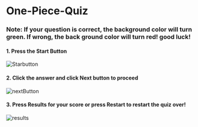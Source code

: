 # One-Piece-Quiz

### Note: If your question is correct, the background color will turn green. If wrong, the back ground color will turn red! good luck!

#### 1. Press the Start Button

![Starbutton](https://user-images.githubusercontent.com/66793863/110219400-8e1d4d80-7e84-11eb-95da-3d37c2f84f45.JPG)


#### 2. Click the answer and click Next button to proceed

![nextButton](https://user-images.githubusercontent.com/66793863/110219420-bb69fb80-7e84-11eb-9480-ed15cb8a4d05.JPG)


#### 3. Press Results for your score or press Restart to restart the quiz over!

![results](https://user-images.githubusercontent.com/66793863/110219442-e7857c80-7e84-11eb-8e1d-648a7a2201c7.JPG)

